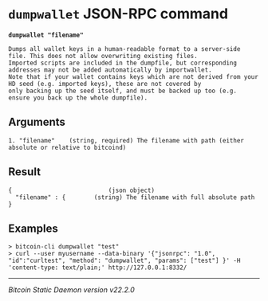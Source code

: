 `dumpwallet` JSON-RPC command
=============================

**`dumpwallet "filename"`**

```
Dumps all wallet keys in a human-readable format to a server-side file. This does not allow overwriting existing files.
Imported scripts are included in the dumpfile, but corresponding addresses may not be added automatically by importwallet.
Note that if your wallet contains keys which are not derived from your HD seed (e.g. imported keys), these are not covered by
only backing up the seed itself, and must be backed up too (e.g. ensure you back up the whole dumpfile).
```

Arguments
---------

```
1. "filename"    (string, required) The filename with path (either absolute or relative to bitcoind)
```

Result
------

```
{                           (json object)
  "filename" : {        (string) The filename with full absolute path
}
```

Examples
--------

```
> bitcoin-cli dumpwallet "test"
> curl --user myusername --data-binary '{"jsonrpc": "1.0", "id":"curltest", "method": "dumpwallet", "params": ["test"] }' -H 'content-type: text/plain;' http://127.0.0.1:8332/
```

***

*Bitcoin Static Daemon version v22.2.0*
